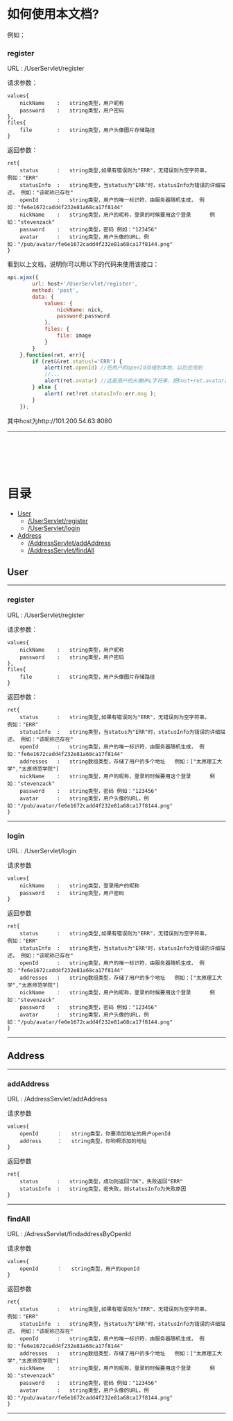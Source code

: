 # 如何使用本文档?

例如：

### register

URL : /UserServlet/register

请求参数：

	values{
		nickName	:	string类型，用户昵称
		password	:	string类型，用户密码
	},
	files{
		file		:	string类型，用户头像图片存储路径
	}

返回参数：

	ret{
		status		:	string类型,如果有错误则为"ERR"，无错误则为空字符串，	例如："ERR"
		statusInfo	:	string类型，当status为"ERR"时，statusInfo为错误的详细描述，	例如："该昵称已存在"
		openId		:	string类型，用户的唯一标识符，由服务器随机生成，	例如："fe6e1672cadd4f232e81a68ca17f8144"
		nickName	:	string类型，用户的昵称，登录的时候要用这个登录		例如："stevenzack"
		password	:	string类型，密码	例如："123456"
		avatar		:	string类型，用户头像的URL，例如："/pub/avatar/fe6e1672cadd4f232e81a68ca17f8144.png"
	}

看到以上文档，说明你可以用以下的代码来使用该接口：

``` javascript
api.ajax({
        url: host+'/UserServlet/register',
        method: 'post',
        data: {
            values: {
                nickName: nick,
                password:password
            },
            files: {
                file: image
            }
        }
    },function(ret, err){
        if (ret&&ret.status!='ERR') {
        	alert(ret.openId) //把用户的openId存储到本地，以后会用到
        	//...
        	alert(ret.avatar) //这是用户的头像URL字符串，把host+ret.avatar插入到img标签的src属性里面即可使用
        } else {
            alert( ret?ret.statusInfo:err.msg );
        }
    });
```

其中host为http://101.200.54.63:8080

---

<br>
<br>
<br>
<br>

# 目录

- [User](#user)
	- [/UserServlet/register](#register-1)
	- [/UserServlet/login](#login)
- [Address](#address)
	- [/AddressServlet/addAddress](#addaddress)
	- [/AddressServlet/findAll](#findall)

## User

---

### register

URL : /UserServlet/register

请求参数：

	values{
		nickName	:	string类型，用户昵称
		password	:	string类型，用户密码
	},
	files{
		file		:	string类型，用户头像图片存储路径
	}

返回参数：

	ret{
		status		:	string类型,如果有错误则为"ERR"，无错误则为空字符串，	例如："ERR"
		statusInfo	:	string类型，当status为"ERR"时，statusInfo为错误的详细描述，	例如："该昵称已存在"
		openId		:	string类型，用户的唯一标识符，由服务器随机生成，	例如："fe6e1672cadd4f232e81a68ca17f8144"
		addresses	:	string数组类型，存储了用户的多个地址	例如：["太原理工大学","太原师范学院"]
		nickName	:	string类型，用户的昵称，登录的时候要用这个登录		例如："stevenzack"
		password	:	string类型，密码	例如："123456"
		avatar		:	string类型，用户头像的URL，例如："/pub/avatar/fe6e1672cadd4f232e81a68ca17f8144.png"
	}

---

### login

URL : /UserServlet/login

请求参数

	values{
		nickName	:	string类型，登录用户的昵称
		password	:	string类型，用户密码	
	}

返回参数

	ret{
		status		:	string类型,如果有错误则为"ERR"，无错误则为空字符串，	例如："ERR"
		statusInfo	:	string类型，当status为"ERR"时，statusInfo为错误的详细描述，	例如："该昵称已存在"
		openId		:	string类型，用户的唯一标识符，由服务器随机生成，	例如："fe6e1672cadd4f232e81a68ca17f8144"
		addresses	:	string数组类型，存储了用户的多个地址	例如：["太原理工大学","太原师范学院"]
		nickName	:	string类型，用户的昵称，登录的时候要用这个登录		例如："stevenzack"
		password	:	string类型，密码	例如："123456"
		avatar		:	string类型，用户头像的URL，例如："/pub/avatar/fe6e1672cadd4f232e81a68ca17f8144.png"
	}

---

## Address

---

### addAddress

URL : /AddressServlet/addAddress

请求参数

	values{
		openId		：	string类型，你要添加地址的用户openId
		address 	：	string类型，你哟啊添加的地址
	}

返回参数

	ret{
		status		:	string类型，成功则返回"OK"，失败返回"ERR"
		statusInfo	:	string类型，若失败，则statusInfo为失败原因
	}

---

### findAll

URL : /AdressServlet/findaddressByOpenId

请求参数

	values{
		openId		：	string类型，用户的openId
	}

返回参数

	ret{
		status		:	string类型,如果有错误则为"ERR"，无错误则为空字符串，	例如："ERR"
		statusInfo	:	string类型，当status为"ERR"时，statusInfo为错误的详细描述，	例如："该昵称已存在"
		openId		:	string类型，用户的唯一标识符，由服务器随机生成，	例如："fe6e1672cadd4f232e81a68ca17f8144"
		addresses	:	string数组类型，存储了用户的多个地址	例如：["太原理工大学","太原师范学院"]
		nickName	:	string类型，用户的昵称，登录的时候要用这个登录		例如："stevenzack"
		password	:	string类型，密码	例如："123456"
		avatar		:	string类型，用户头像的URL，例如："/pub/avatar/fe6e1672cadd4f232e81a68ca17f8144.png"
	}

---

